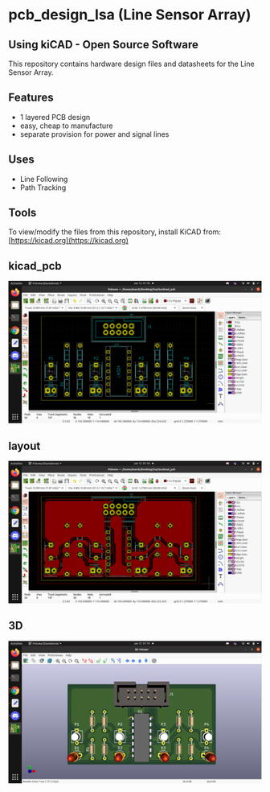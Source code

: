 # pcb_design_lsa (Line Sensor Array)
## Using kiCAD - Open Source Software
This repository contains hardware design files and datasheets for the Line Sensor Array.
## Features
- 1 layered PCB design
- easy, cheap to manufacture
- separate provision for power and signal lines

## Uses
- Line Following
- Path Tracking

## Tools
To view/modify the files from this repository, install KiCAD from: [https://kicad.org](https://kicad.org)

## kicad_pcb
![](assets/kicad_pcb.png)

## layout
![](assets/layout.png)

## 3D
![](assets/3D.png)
